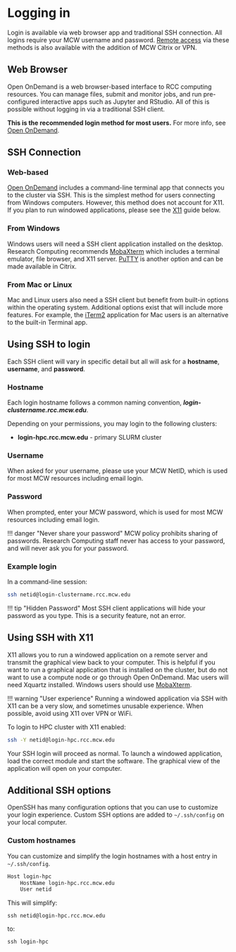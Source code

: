 # Logging in

Login is available via web browser app and traditional SSH connection. All logins require your MCW username and password. [Remote access](remote-access.md) via these methods is also available with the addition of MCW Citrix or VPN.

## Web Browser

Open OnDemand is a web browser-based interface to RCC computing resources. You can manage files, submit and monitor jobs, and run pre-configured interactive apps such as Jupyter and RStudio. All of this is possible without logging in via a traditional SSH client.

**This is the recommended login method for most users.** For more info, see [Open OnDemand](ondemand.md).

## SSH Connection

### Web-based

[Open OnDemand](ondemand.md#command-line-terminal) includes a command-line terminal app that connects you to the cluster via SSH. This is the simplest method for users connecting from Windows computers. However, this method does not account for X11. If you plan to run windowed applications, please see the [X11](#using-ssh-with-x11) guide below.

### From Windows

Windows users will need a SSH client application installed on the desktop. Research Computing recommends [MobaXterm](mobaxterm.md) which includes a terminal emulator, file browser, and X11 server. [PuTTY](putty.md) is another option and can be made available in Citrix.

### From Mac or Linux

Mac and Linux users also need a SSH client but benefit from built-in options within the operating system. Additional options exist that will include more features. For example, the [iTerm2](https://www.iterm2.com/) application for Mac users is an alternative to the built-in Terminal app.

## Using SSH to login

Each SSH client will vary in specific detail but all will ask for a **hostname**, **username**, and **password**.

### Hostname

Each login hostname follows a common naming convention, ***login-clustername.rcc.mcw.edu***.

Depending on your permissions, you may login to the following clusters:

- **login-hpc.rcc.mcw.edu** - primary SLURM cluster

### Username

When asked for your username, please use your MCW NetID, which is used for most MCW resources including email login.

### Password

When prompted, enter your MCW password, which is used for most MCW resources including email login.

!!! danger "Never share your password"
    MCW policy prohibits sharing of passwords. Research Computing staff never has access to your password, and will never ask you for your password.

### Example login

In a command-line session:

```bash
ssh netid@login-clustername.rcc.mcw.edu
```

!!! tip "Hidden Password"
    Most SSH client applications will hide your password as you type. This is a security feature, not an error.

## Using SSH with X11

X11 allows you to run a windowed application on a remote server and transmit the graphical view back to your computer. This is helpful if you want to run a graphical application that is installed on the cluster, but do not want to use a compute node or go through Open OnDemand. Mac users will need Xquartz installed. Windows users should use [MobaXterm](mobaxterm.md).

!!! warning "User experience"
    Running a windowed application via SSH with X11 can be a very slow, and sometimes unusable experience. When possible, avoid using X11 over VPN or WiFi.

To login to HPC cluster with X11 enabled:

```bash
ssh -Y netid@login-hpc.rcc.mcw.edu
```

Your SSH login will proceed as normal. To launch a windowed application, load the correct module and start the software. The graphical view of the application will open on your computer.

## Additional SSH options

OpenSSH has many configuration options that you can use to customize your login experience. Custom SSH options are added to `~/.ssh/config` on your local computer.

### Custom hostnames

You can customize and simplify the login hostnames with a host entry in `~/.ssh/config`.

```txt
Host login-hpc
    HostName login-hpc.rcc.mcw.edu
    User netid
```

This will simplify:

`ssh netid@login-hpc.rcc.mcw.edu`

to:

`ssh login-hpc`
